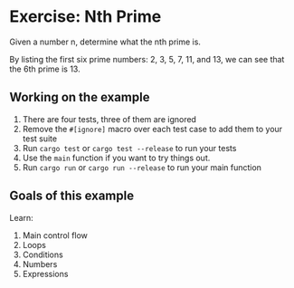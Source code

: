 # Exercise: Nth Prime

Given a number n, determine what the nth prime is.

By listing the first six prime numbers: 2, 3, 5, 7, 11, and 13, we can see that the 6th prime is 13.

## Working on the example

1. There are four tests, three of them are ignored
2. Remove the `#[ignore]` macro over each test case to add them to your test suite
3. Run `cargo test` or `cargo test --release` to run your tests
4. Use the `main` function if you want to try things out.
5. Run `cargo run` or `cargo run --release` to run your main function

## Goals of this example

Learn:

1. Main control flow
2. Loops
3. Conditions
4. Numbers
5. Expressions
